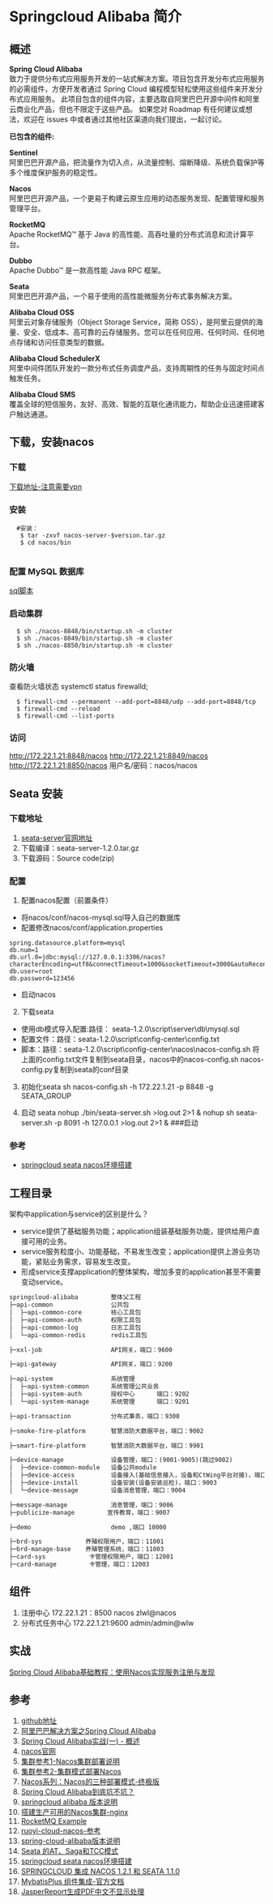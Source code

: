 # Springcloud Alibaba 简介
## 概述

<b>Spring Cloud Alibaba</b><br/> 致力于提供分布式应用服务开发的一站式解决方案。项目包含开发分布式应用服务的必需组件，方便开发者通过 Spring Cloud 编程模型轻松使用这些组件来开发分布式应用服务。
此项目包含的组件内容，主要选取自阿里巴巴开源中间件和阿里云商业化产品，但也不限定于这些产品。
如果您对 Roadmap 有任何建议或想法，欢迎在 issues 中或者通过其他社区渠道向我们提出，一起讨论。

<b>已包含的组件:</b><br/>

<b>Sentinel</b><br/>
阿里巴巴开源产品，把流量作为切入点，从流量控制、熔断降级、系统负载保护等多个维度保护服务的稳定性。

<b>Nacos</b><br/>
阿里巴巴开源产品，一个更易于构建云原生应用的动态服务发现、配置管理和服务管理平台。

<b>RocketMQ</b><br/>
Apache RocketMQ™ 基于 Java 的高性能、高吞吐量的分布式消息和流计算平台。

<b>Dubbo</b><br/>
Apache Dubbo™ 是一款高性能 Java RPC 框架。

<b>Seata</b><br/>
阿里巴巴开源产品，一个易于使用的高性能微服务分布式事务解决方案。

<b>Alibaba Cloud OSS</b><br/>
阿里云对象存储服务（Object Storage Service，简称 OSS），是阿里云提供的海量、安全、低成本、高可靠的云存储服务。您可以在任何应用、任何时间、任何地点存储和访问任意类型的数据。

<b>Alibaba Cloud SchedulerX</b><br/>
阿里中间件团队开发的一款分布式任务调度产品，支持周期性的任务与固定时间点触发任务。

<b>Alibaba Cloud SMS</b><br/>
覆盖全球的短信服务，友好、高效、智能的互联化通讯能力，帮助企业迅速搭建客户触达通道。

## 下载，安装nacos
### 下载
[下载地址-注意需要vpn](https://github.com/alibaba/nacos/releases)
### 安装
```shell
  #安装：
   $ tar -zxvf nacos-server-$version.tar.gz
   $ cd nacos/bin  
  
```

### 配置 MySQL 数据库
[sql脚本](https://github.com/alibaba/nacos/blob/1.2.1/distribution/conf/nacos-mysql.sql)
### 启动集群
```shell
  $ sh ./nacos-8848/bin/startup.sh -m cluster
  $ sh ./nacos-8849/bin/startup.sh -m cluster
  $ sh ./nacos-8850/bin/startup.sh -m cluster
```
### 防火墙
查看防火墙状态
systemctl status firewalld; 
```shell
  $ firewall-cmd --permanent --add-port=8848/udp --add-port=8848/tcp
  $ firewall-cmd --reload
  $ firewall-cmd --list-ports
```

### 访问
http://172.22.1.21:8848/nacos
http://172.22.1.21:8849/nacos
http://172.22.1.21:8850/nacos
用户名/密码：nacos/nacos
## Seata 安装

### 下载地址
1. [seata-server官网地址](ttps://github.com/seata/seata/releases)
2. 下载编译：seata-server-1.2.0.tar.gz
3. 下载源码：Source code(zip)
### 配置
1. 配置nacos配置（前置条件）
* 将nacos/conf/nacos-mysql.sql导入自己的数据库
* 配置修改nacos/conf/application.properties
```properties
spring.datasource.platform=mysql
db.num=1
db.url.0=jdbc:mysql://127.0.0.1:3306/nacos?characterEncoding=utf8&connectTimeout=1000&socketTimeout=3000&autoReconnect=true
db.user=root
db.password=123456
```
* 启动nacos
2. 下载seata
* 使用db模式导入配置:路径： seata-1.2.0\script\server\db\mysql.sql
* 配置文件：路径：seata-1.2.0\script\config-center\config.txt
* 脚本：路径：seata-1.2.0\script\config-center\nacos\nacos-config.sh
 将上面的config.txt文件复制到seata目录，nacos中的nacos-config.sh  nacos-config.py复制到seata的conf目录

3. 初始化seata
sh nacos-config.sh -h 172.22.1.21 -p 8848 -g SEATA_GROUP

4. 启动 seata
nohup ./bin/seata-server.sh >log.out 2>1 &
nohup sh seata-server.sh -p 8091 -h 127.0.0.1 >log.out 2>1 &
###启动
### 参考
* [springcloud seata nacos环境搭建](https://www.cnblogs.com/javashare/p/12535702.html)
## 工程目录
架构中application与service的区别是什么？
* service提供了基础服务功能；application组装基础服务功能，提供给用户直接可用的业务。
* service服务粒度小、功能基础，不易发生改变；application提供上游业务功能，紧贴业务需求，容易发生改变。
* 形成service支撑application的整体架构，增加多变的application甚至不需要变动service。

```markdown
springcloud-alibaba         整体父工程
├─api-common                公共包
│  ├─api-common-core	    核心工具包
│  ├─api-common-auth	    权限工具包
│  ├─api-common-log	        日志工具包
│  └─api-common-redis       redis工具包

├─xxl-job                   API网关，端口：9600

├─api-gateway               API网关，端口：9200

├─api-system                系统管理
│  ├─api-system-common	    系统管理公共业务
│  ├─api-system-auth	    授权中心      端口：9202  
│  └─api-system-manage      系统管理      端口：9201

├─api-transaction           分布式事务，端口：9300

├─smoke-fire-platform		智慧消防大数据平台，端口：9002

├─smart-fire-platform		智慧消防大数据平台，端口：9901

├─device-manage		        设备管理，端口：(9001-9005)(跳过9002)
│  ├─device-common-module	设备公共module
│  ├─device-access	        设备接入(基础信息接入，设备和CtWing平台对接)，端口：9001
│  ├─device-install	        设备安装(设备安装巡检)，端口：9003
│  └─device-message         设备消息管理，端口：9004	

├─message-manage            消息管理，端口：9006
├─publicize-manage         宣传教育，端口：9007

├─demo		                demo ,端口 10000

├─brd-sys            养殖权限用户，端口：11001
├─brd-manage-base    养殖管理系统，端口：11003
├─card-sys            卡管理权限用户，端口：12001
├─card-manage         卡管理，端口：12003

```

## 组件
1. 注册中心  172.22.1.21：8500  nacos   zlwl@nacos
2. 分布式任务中心 172.22.1.21:9600 admin/admin@wlw
## 实战
[Spring Cloud Alibaba基础教程：使用Nacos实现服务注册与发现](http://blog.didispace.com/spring-cloud-alibaba-1/)
## 参考
1. [github地址](https://github.com/alibaba/spring-cloud-alibaba/blob/master/README-zh.md)
2. [阿里巴巴解决方案之Spring Cloud Alibaba](https://blog.csdn.net/huangjinjin520/article/details/100190670)
3. [Spring Cloud Alibaba实战(一) - 概述](https://developer.aliyun.com/article/718349)
4. [nacos官网]( https://nacos.io/zh-cn/index.html )
5. [集群参考1-Nacos集群部署说明](https://blog.csdn.net/Aria_Miazzy/article/details/98886937)
6. [集群参考2-集群模式部署Nacos](https://www.jianshu.com/p/e878a80a9c30)
7. [Nacos系列：Nacos的三种部署模式-终极版](https://www.jianshu.com/p/4f817a0aaa14)
8. [Spring Cloud Alibaba到底坑不坑？](https://www.cnblogs.com/didispace/p/10675601.html)
9. [springcloud alibaba 版本说明](https://github.com/alibaba/spring-cloud-alibaba/wiki/%E7%89%88%E6%9C%AC%E8%AF%B4%E6%98%8E)
10. [搭建生产可用的Nacos集群-nginx](http://www.imooc.com/article/288153)
11. [RocketMQ Example](https://github.com/alibaba/spring-cloud-alibaba/blob/master/spring-cloud-alibaba-examples/rocketmq-example/readme-zh.md)
12. [ruoyi-cloud-nacos-参考](https://gitee.com/zhangmrit/ruoyi-cloud/tree/nacos/)
13. [spring-cloud-alibaba版本说明](https://github.com/alibaba/spring-cloud-alibaba/wiki/%E7%89%88%E6%9C%AC%E8%AF%B4%E6%98%8E)
14. [Seata 的AT、Saga和TCC模式 ](https://www.sohu.com/a/345515118_673711)
15. [springcloud seata nacos环境搭建](https://www.cnblogs.com/javashare/p/12535702.html)
16. [SPRINGCLOUD 集成 NACOS 1.2.1 和 SEATA 1.1.0](https://www.freesion.com/article/2996488199/)
17. [MybatisPlus 组件集成-官方文档](https://github.com/baomidou/dynamic-datasource-spring-boot-starter/wiki/Integration-With-Seata)
18. [JasperReport生成PDF中文不显示处理](https://bank.jasperblog.csdn.net/clj198606061111/article/details/78536396)
